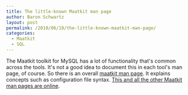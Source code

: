 ```yaml
---
title: The little-known Maatkit man page
author: Baron Schwartz
layout: post
permalink: /2010/06/19/the-little-known-maatkit-man-page/
categories:
  - Maatkit
  - SQL
---
```

The Maatkit toolkit for MySQL has a lot of functionality that's common across the tools. It's not a good idea to document this in each tool's man page, of course. So there is an overall [maatkit man page][1]. It explains concepts such as configuration file syntax. [This and all the other Maatkit man pages are online][2].

 [1]: http://www.maatkit.org/doc/maatkit.html
 [2]: http://www.maatkit.org/doc/
